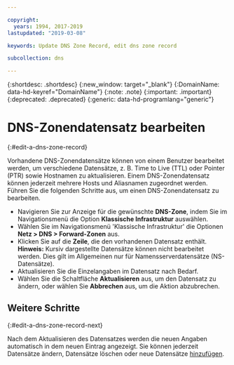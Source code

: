 ```yaml
---

copyright:
  years: 1994, 2017-2019
lastupdated: "2019-03-08"

keywords: Update DNS Zone Record, edit dns zone record

subcollection: dns

---
```


{:shortdesc: .shortdesc}
{:new_window: target="_blank"}
{:DomainName: data-hd-keyref="DomainName"}
{:note: .note}
{:important: .important}
{:deprecated: .deprecated}
{:generic: data-hd-programlang="generic"}

# DNS-Zonendatensatz bearbeiten
{:#edit-a-dns-zone-record}

Vorhandene DNS-Zonendatensätze können von einem Benutzer bearbeitet werden, um verschiedene Datensätze, z. B. Time to Live (TTL) oder Pointer (PTR) sowie Hostnamen zu aktualisieren. Einem DNS-Zonendatensatz können jederzeit mehrere Hosts und Aliasnamen zugeordnet werden. Führen Sie die folgenden Schritte aus, um einen DNS-Zonendatensatz zu bearbeiten.

* Navigieren Sie zur Anzeige für die gewünschte **DNS-Zone**, indem Sie im Navigationsmenü die Option **Klassische Infrastruktur** auswählen. 
* Wählen Sie im Navigationsmenü 'Klassische Infrastruktur' die Optionen **Netz > DNS > Forward-Zonen** aus.
* Klicken Sie auf die **Zeile**, die den vorhandenen Datensatz enthält. **Hinweis:** Kursiv dargestellte Datensätze können nicht bearbeitet werden. Dies gilt im Allgemeinen nur für Namensserverdatensätze (NS-Datensätze).
* Aktualisieren Sie die Einzelangaben im Datensatz nach Bedarf.
* Wählen Sie die Schaltfläche **Aktualisieren** aus, um den Datensatz zu ändern, oder wählen Sie **Abbrechen** aus, um die Aktion abzubrechen.

## Weitere Schritte
{:#edit-a-dns-zone-record-next}

Nach dem Aktualisieren des Datensatzes werden die neuen Angaben automatisch in dem neuen Eintrag angezeigt. Sie können jederzeit Datensätze ändern, Datensätze löschen oder neue Datensätze [hinzufügen](/docs/infrastructure/dns?topic=dns-add-a-dns-zone-record).
